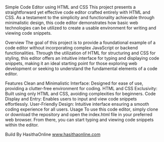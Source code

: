 Simple Code Editor using HTML and CSS
This project presents a straightforward yet effective code editor crafted entirely with HTML and CSS. As a testament to the simplicity and functionality achievable through minimalistic design, this code editor demonstrates how basic web technologies can be utilized to create a usable environment for writing and viewing code snippets.

Overview
The goal of this project is to provide a foundational example of a code editor without incorporating complex JavaScript or backend functionalities. Through the utilization of HTML for structuring and CSS for styling, this editor offers an intuitive interface for typing and displaying code snippets, making it an ideal starting point for those exploring web development or seeking to understand the fundamental elements of a code editor.

Features
Clean and Minimalistic Interface: Designed for ease of use, providing a clutter-free environment for coding.
HTML and CSS Exclusivity: Built using only HTML and CSS, avoiding complexities for beginners.
Code Display and Entry: Enables users to input and view code snippets effortlessly.
User-Friendly Design: Intuitive interface ensuring a smooth coding experience for all users.
Usage
To use this code editor, simply clone or download the repository and open the index.html file in your preferred web browser. From there, you can start typing and viewing code snippets within the editor.

Build By HasithaOnline
www.hasithaonline.com
